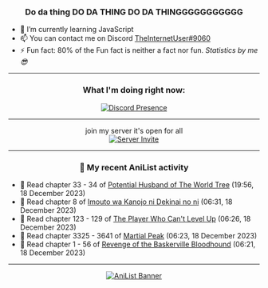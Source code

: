 <div align="center">

### Do da thing DO DA THING DO DA THINGGGGGGGGGGG
</div>

- 🌱 I’m currently learning JavaScript
- 📫 You can contact me on Discord [TheInternetUser#9060](https://discord.com/users/534117072796385300)
- ⚡ Fun fact: 80% of the Fun fact is neither a fact nor fun. _Statistics by me 😎_
<hr>

<div align="center">

### What I'm doing right now:
[![Discord Presence](https://lanyard.cnrad.dev/api/534117072796385300)](https://discord.com/users/534117072796385300)
<hr>

join my server it's open for all <br>
[![Server Invite](https://invidget.switchblade.xyz/bfYgVHxrSs)](https://discord.gg/bfYgVHxrSs)

<hr>
  
### 🌸 My recent AniList activity

</div>

<!-- ANILIST_ACTIVITY:start -->

-   📖 Read chapter 33 - 34 of [Potential Husband of The World Tree](https://anilist.co/manga/164510) (19:56, 18 December 2023)
-   📖 Read chapter 8 of [Imouto wa Kanojo ni Dekinai no ni](https://anilist.co/manga/157136) (06:31, 18 December 2023)
-   📖 Read chapter 123 - 129 of [The Player Who Can't Level Up](https://anilist.co/manga/130511) (06:26, 18 December 2023)
-   📖 Read chapter 3325 - 3641 of [Martial Peak](https://anilist.co/manga/104494) (06:23, 18 December 2023)
-   📖 Read chapter 1 - 56 of [Revenge of the Baskerville Bloodhound](https://anilist.co/manga/163824) (06:21, 18 December 2023)

<!-- ANILIST_ACTIVITY:end -->
<hr>

<div align="center">

[![AniList Banner](https://img.anili.st/User/929966)](https://anilist.co/user/TheInternetUser)

<!-- ![Profile views](https://gpvc.arturio.dev/TheInternetUse7) Since 2023-01-09 -->
<br>


</div>
